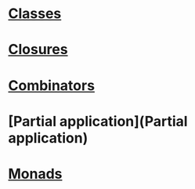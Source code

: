 # [Classes](Classes)
# [Closures](Closures)
# [Combinators](Combinator)
# [Partial application](Partial application)
# [Monads](Monads)
